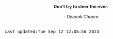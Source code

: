 
<div align="center"><b><span>Don't try to steer the river.</span></b><br><br><i> - Deepak Chopra</i></div>
<br><br><kbd>Last updated:Tue Sep 12 12:08:56 2023</kbd>